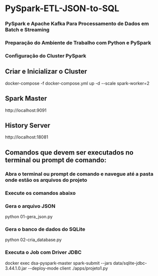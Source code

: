 # PySpark-ETL-JSON-to-SQL

### PySpark e Apache Kafka Para Processamento de Dados em Batch e Streaming
### Preparação do Ambiente de Trabalho com Python e PySpark
### Configuração do Cluster PySpark

## Criar e Inicializar o Cluster
docker-compose -f docker-compose.yml up -d --scale spark-worker=2

## Spark Master
http://localhost:9091

## History Server
http://localhost:18081

## Comandos que devem ser executados no terminal ou prompt de comando:

### Abra o terminal ou prompt de comando e navegue até a pasta onde estão os arquivos do projeto

### Execute os comandos abaixo

### Gera o arquivo JSON
python 01-gera_json.py

### Gera o banco de dados do SQLite
python 02-cria_database.py


### Executa o Job com Driver JDBC
docker exec dsa-pyspark-master spark-submit --jars data/sqlite-jdbc-3.44.1.0.jar --deploy-mode client ./apps/projeto1.py
